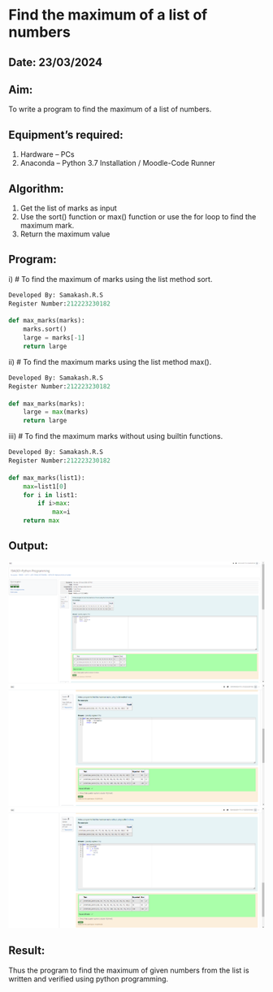 # Find the maximum of a list of numbers
## Date: 23/03/2024
## Aim:
To write a program to find the maximum of a list of numbers.
## Equipment’s required:
1.	Hardware – PCs
2.	Anaconda – Python 3.7 Installation / Moodle-Code Runner
## Algorithm:
1.	Get the list of marks as input
2.	Use the sort() function or max() function or use the for loop to find the maximum mark.
3.	Return the maximum value
## Program:

i)	# To find the maximum of marks using the list method sort.
```Python
Developed By: Samakash.R.S
Register Number:212223230182

def max_marks(marks):
    marks.sort()
    large = marks[-1]
    return large


```

ii)	# To find the maximum marks using the list method max().
```Python
Developed By: Samakash.R.S
Register Number:212223230182

def max_marks(marks):
    large = max(marks)
    return large


```

iii) # To find the maximum marks without using builtin functions.
```Python
Developed By: Samakash.R.S
Register Number:212223230182

def max_marks(list1):
    max=list1[0]
    for i in list1:
        if i>max:
            max=i
    return max


```



## Output:
![alt text](<Screenshot 2024-04-06 110704.png>)
![alt text](<Screenshot 2024-04-06 110725.png>)
![alt text](<Screenshot 2024-04-06 110738.png>)

## Result:
Thus the program to find the maximum of given numbers from the list is written and verified using python programming.
